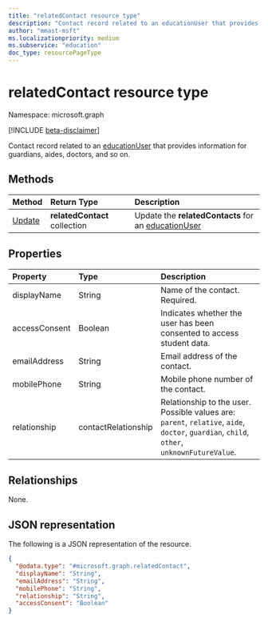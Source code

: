 ```yaml
---
title: "relatedContact resource type"
description: "Contact record related to an educationUser that provides information for guardians, aides, doctors, and so on."
author: "mmast-msft"
ms.localizationpriority: medium
ms.subservice: "education"
doc_type: resourcePageType
---
```


# relatedContact resource type

Namespace: microsoft.graph

[!INCLUDE [beta-disclaimer](../../includes/beta-disclaimer.md)]

Contact record related to an [educationUser](../resources/educationuser.md) that provides information for guardians, aides, doctors, and so on.

## Methods

| Method                                    | Return Type                   | Description                                                             |
| :---------------------------------------- | :---------------------------- | :---------------------------------------------------------------------- |
| [Update](../api/relatedcontact-update.md) | **relatedContact** collection | Update the **relatedContacts** for an [educationUser](educationuser.md) |

## Properties

| Property      | Type                | Description                                                                                                                                |
| :------------ | :------------------ | :----------------------------------------------------------------------------------------------------------------------------------------- |
| displayName   | String              | Name of the contact. Required.                                                                                                             |
| accessConsent | Boolean             | Indicates whether the user has been consented to access student data.                                                                      |
| emailAddress  | String              | Email address of the contact.                                                                                                              |
| mobilePhone   | String              | Mobile phone number of the contact.                                                                                                        |
| relationship  | contactRelationship | Relationship to the user. Possible values are: `parent`, `relative`, `aide`, `doctor`, `guardian`, `child`, `other`, `unknownFutureValue`. |

## Relationships

None.

## JSON representation

The following is a JSON representation of the resource.

<!-- {
  "blockType": "resource",
  "@odata.type": "microsoft.graph.relatedContact"
}
-->

```json
{
  "@odata.type": "#microsoft.graph.relatedContact",
  "displayName": "String",
  "emailAddress": "String",
  "mobilePhone": "String",
  "relationship": "String",
  "accessConsent": "Boolean"
}
```
